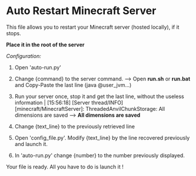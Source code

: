 # Auto Restart Minecraft Server

This file allows you to restart your Minecraft server (hosted locally), if it stops.

**Place it in the root of the server**

*Configuration:*

  1. Open 'auto-run.py'

  2. Change {command} to the server command. --> Open **run.sh** or **run.bat** and Copy-Paste the last line (java @user_jvm...)

  3. Run your server once, stop it and get the last line, without the useless information | [15:56:18] [Server thread/INFO] [minecraft/MinecraftServer]: ThreadedAnvilChunkStorage: All dimensions are saved --> **All dimensions are saved**

  4. Change {text_line} to the previously retrieved line

  5. Open 'config_file.py'. Modify {text_line} by the line recovered previously and launch it.

  6. In 'auto-run.py' change {number} to the number previously displayed.

Your file is ready. All you have to do is launch it !
